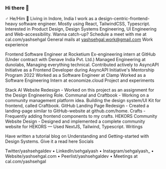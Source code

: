### Hi there 👋

♂ He/Him 📍 Living in Indore, India
I work as a design-centric-frontend-heavy software engineer. Mostly using React, TailwindCSS, Typescript.
Interested in Product Design, Design Systems Engineering, UI Engineering and Web-accessibility.
Wanna catch-up? Schedule a meet with me at cal.com/yashsehgal
General mails at yashsehgal.work@gmail.com
Work experience

Frontend Software Engineer at Rocketium
Ex-engineering intern at GitHub (Under contract with Denave India Pvt. Ltd.)
Managed Engineering at dunolabs, Managing everything technical.
Contributed actively to AsyncAPI Initiative as a Frontend Developer during AsyncAPI Initiative's Mentorship Program 2022
Worked as a Software Engineer at Clamp
Worked as a Software Engineering Intern at economize.cloud
Project and experiments

Stack AI Website Redesign - Worked on this project as an assignment for the Design Engineering Role.
Communal and Craftbook - Working on a community management platform idea. Building the design system/UI Kit for frontend, called Craftbook.
GitHub Landing Page Redesign - Created a landing-page similar to GitHub-website at github.com/home.
Crafts - Frequently adding frontend components to my crafts.
HEKORS Community Website Design - Designed and implemented a complete community website for HEKORS — Used NextJS, Tailwind, Typescript.
Writings

Have written a tutorial blog on Understanding and Getting-started with Design Systems. Give it a read here
Socials

Twitter/yashsehgaldev • LinkedIn/sehgalyash • Instagram/sehgalyash_ • Website/yashsehgal.com • Peerlist/yashsehgaldev • Meetings at cal.com/yashsehgal
